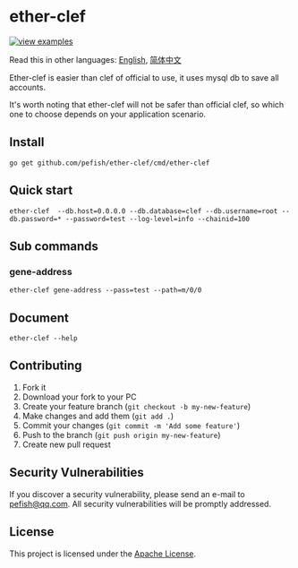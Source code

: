 # ether-clef

[![view examples](https://img.shields.io/badge/learn%20by-examples-0C8EC5.svg?style=for-the-badge&logo=go)](https://github.com/pefish/ether-clef)

Read this in other languages: [English](README.md), [简体中文](README_zh-cn.md)

Ether-clef is easier than clef of official to use, it uses mysql db to save all accounts.

It's worth noting that ether-clef will not be safer than official clef, so which one to choose depends on your application scenario.

## Install

```
go get github.com/pefish/ether-clef/cmd/ether-clef
```

## Quick start

```shell script
ether-clef  --db.host=0.0.0.0 --db.database=clef --db.username=root --db.password=* --password=test --log-level=info --chainid=100
```

## Sub commands

### gene-address

```shell
ether-clef gene-address --pass=test --path=m/0/0
```

## Document

```shell script
ether-clef --help
```

## Contributing

1. Fork it
2. Download your fork to your PC
3. Create your feature branch (`git checkout -b my-new-feature`)
4. Make changes and add them (`git add .`)
5. Commit your changes (`git commit -m 'Add some feature'`)
6. Push to the branch (`git push origin my-new-feature`)
7. Create new pull request

## Security Vulnerabilities

If you discover a security vulnerability, please send an e-mail to [pefish@qq.com](mailto:pefish@qq.com). All security vulnerabilities will be promptly addressed.

## License

This project is licensed under the [Apache License](LICENSE).
